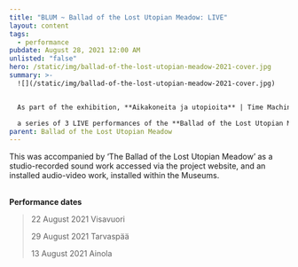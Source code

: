 ```yaml
---
title: "BLUM ~ Ballad of the Lost Utopian Meadow: LIVE"
layout: content
tags:
  - performance
pubdate: August 28, 2021 12:00 AM
unlisted: "false"
hero: /static/img/ballad-of-the-lost-utopian-meadow-2021-cover.jpg
summary: >-
  ![](/static/img/ballad-of-the-lost-utopian-meadow-2021-cover.jpg)


  As part of the exhibition, **Aikakoneita ja utopioita** | Time Machine and Utopias, 

  a series of 3 LIVE performances of the **Ballad of the Lost Utopian Meadow** were conducted, comprising of an introduction performed by Ali Akbar Mehta and Vidha Saumya, an excerpt of the Ballad performed by varialambo (Varia Sjöström and Hatz Lambo), and ‘Ruis’, an autoethnographic fiction about the history and life-cycle of rye written and performed by Joss Allen.
parent: Ballad of the Lost Utopian Meadow
---
```

This was accompanied by ‘The Ballad of the Lost Utopian Meadow’ as a studio-recorded sound work accessed via the project website, and an installed audio-video work, installed within the Museums.

**<br/>Performance dates**

> 22 August 2021 Visavuori
>
> 29 August 2021 Tarvaspää
>
> 13 August 2021 Ainola